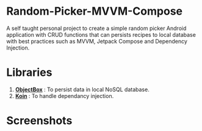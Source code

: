 # Random-Picker-MVVM-Compose
A self taught personal project to create a simple random picker Android application with CRUD functions that can persists recipes to local database with best practices such as MVVM, Jetpack Compose and Dependency Injection.

# Libraries
1. <a href="https://github.com/objectbox/objectbox-java"><strong>ObjectBox</strong></a> : To persist data in local NoSQL database.
2. <a href="https://github.com/InsertKoinIO/koin"><strong>Koin</strong></a> : To handle dependancy injection.

# Screenshots
